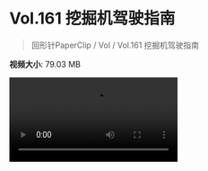 # Vol.161 挖掘机驾驶指南

> 回形针PaperClip / Vol / Vol.161 挖掘机驾驶指南

**视频大小**: 79.03 MB

<div class="video"><video src="https://file.hsyhx.top/archive/PaperClip/Vol/161.mp4" controls preload>🤔 您的浏览器不支持 video 标签</video></div>